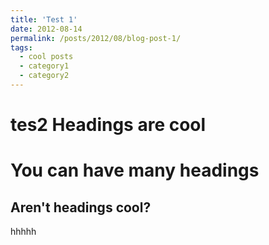 ```yaml
---
title: 'Test 1'
date: 2012-08-14
permalink: /posts/2012/08/blog-post-1/
tags:
  - cool posts
  - category1
  - category2
---
```


tes2
Headings are cool
======

You can have many headings
======

Aren't headings cool?
------
hhhhh
